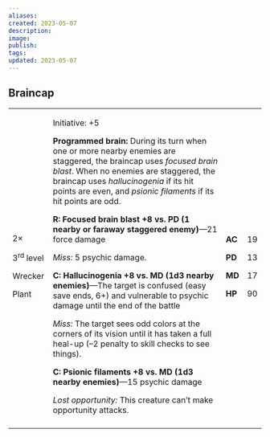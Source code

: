 ```yaml
---
aliases: 
created: 2023-05-07
description: 
image: 
publish: 
tags: 
updated: 2023-05-07
---
```


## Braincap

<table>
<colgroup>
<col style="width: 16%" />
<col style="width: 72%" />
<col style="width: 5%" />
<col style="width: 5%" />
</colgroup>
<tbody>
<tr class="odd">
<td><p>2×</p>
<p>3<sup>rd</sup> level</p>
<p>Wrecker</p>
<p>Plant</p></td>
<td><p>Initiative: +5</p>
<p><strong>Programmed brain:</strong> During its turn when one or more
nearby enemies are staggered, the braincap uses <em>focused brain
blast</em>. When no enemies are staggered, the braincap uses
<em>hallucinogenia</em> if its hit points are even, and <em>psionic
filaments</em> if its hit points are odd.</p>
<p><strong>R: Focused brain blast +8 vs. PD (1 nearby or faraway
staggered enemy)</strong>—21 force damage</p>
<p><em>Miss:</em> 5 psychic damage.</p>
<p><strong>C: Hallucinogenia +8 vs. MD (1d3 nearby enemies)</strong>—The
target is confused (easy save ends, 6+) and vulnerable to psychic damage
until the end of the battle</p>
<p><em>Miss:</em> The target sees odd colors at the corners of its
vision until it has taken a full heal-up (–2 penalty to skill checks to
see things).</p>
<p><strong>C: Psionic filaments +8 vs. MD (1d3 nearby
enemies)</strong>—15 psychic damage</p>
<p><em>Lost opportunity:</em> This creature can’t make opportunity
attacks.</p></td>
<td><p><strong>AC</strong></p>
<p><strong>PD</strong></p>
<p><strong>MD</strong></p>
<p><strong>HP</strong></p></td>
<td><p>19</p>
<p>13</p>
<p>17</p>
<p>90</p></td>
</tr>
<tr class="even">
<td></td>
<td></td>
<td></td>
<td></td>
</tr>
</tbody>
</table>

